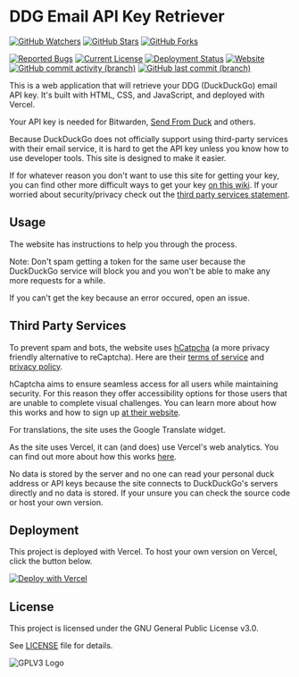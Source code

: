 # DDG Email API Key Retriever
[![GitHub Watchers](https://img.shields.io/github/watchers/Hamster45105/ddgemail-token?style=social)](https://github.com/Hamster45105/ddgemail-token/watchers)
[![GitHub Stars](https://img.shields.io/github/stars/Hamster45105/ddgemail-token?style=social)](https://github.com/Hamster45105/ddgemail-token/stargazers)
[![GitHub Forks](https://img.shields.io/github/forks/Hamster45105/ddgemail-token?style=social)](https://github.com/Hamster45105/ddgemail-token/forks)


[![Reported Bugs](https://img.shields.io/github/issues/Hamster45105/ddgemail-token/bug?label=Reported%20Bugs&style=flat&color=cc4453)](https://github.com/Hamster45105/ddgemail-token/issues?q=is%3Aopen+is%3Aissue+label%3Abug)
[![Current License](https://img.shields.io/github/license/Hamster45105/ddgemail-token?label=License&style=flat)](https://github.com/Hamster45105/ddgemail-token/blob/main/LICENSE)
[![Deployment Status](https://img.shields.io/github/deployments/Hamster45105/ddgemail-token/Production?logo=vercel&label=Deployment)](https://github.com/Hamster45105/ddgemail-token/deployments/Production)
[![Website](https://img.shields.io/website?url=https%3A%2F%2Fddgemail-token.vercel.app%2F&label=Website%20Status)](https://isitup.org/ddgemail-token.vercel.app)
[![GitHub commit activity (branch)](https://img.shields.io/github/commit-activity/t/Hamster45105/ddgemail-token?label=Commits)](https://github.com/Hamster45105/ddgemail-token/graphs/commit-activity)
[![GitHub last commit (branch)](https://img.shields.io/github/last-commit/Hamster45105/ddgemail-token/main?label=Last%20Commit%20(main))](https://github.com/Hamster45105/ddgemail-token/commits/main)

This is a web application that will retrieve your DDG (DuckDuckGo) email API key. It's built with HTML, CSS, and JavaScript, and deployed with Vercel.

Your API key is needed for Bitwarden, [Send From Duck](https://hamster45105.github.io/DuckAddressSend/) and others.

Because DuckDuckGo does not officially support using third-party services with their email service, it is hard to get the API key unless you know how to use developer tools. This site is designed to make it easier.

If for whatever reason you don't want to use this site for getting your key, you can find other more difficult ways to get your key [on this wiki](https://github.com/Hamster45105/DuckAddressSend/wiki/Get-DDG-API-Key). If your worried about security/privacy check out the [third party services statement](https://github.com/Hamster45105/ddgemail-token#third-party-services).

## Usage

The website has instructions to help you through the process.

Note: Don't spam getting a token for the same user because the DuckDuckGo service will block you and you won't be able to make any more requests for a while.

If you can't get the key because an error occured, open an issue.

## Third Party Services
To prevent spam and bots, the website uses [hCatpcha](https://www.hcaptcha.com/what-is-hcaptcha-about) (a more privacy friendly alternative to reCaptcha). Here are their [terms of service](https://hcaptcha.com/terms) and [privacy policy](https://hcaptcha.com/privacy).

hCaptcha aims to ensure seamless access for all users while maintaining security. For this reason they offer accessibility options for those users that are unable to complete visual challenges. You can learn more about how this works and how to sign up [at their website](https://www.hcaptcha.com/accessibility).

For translations, the site uses the Google Translate widget.

As the site uses Vercel, it can (and does) use Vercel's web analytics. You can find out more about how this works [here](https://vercel.com/docs/analytics).

No data is stored by the server and no one can read your personal duck address or API keys because the site connects to DuckDuckGo's servers directly and no data is stored. If your unsure you can check the source code or host your own version.

## Deployment

This project is deployed with Vercel. To host your own version on Vercel, click the button below.

[![Deploy with Vercel](https://vercel.com/button)](https://vercel.com/new/clone?repository-url=https%3A%2F%2Fgithub.com%2FHamster45105%2Fddgemail-token&env=HCAPTCHA_SECRET_KEY&envDescription=hCaptcha%20secret%20key%20required%20to%20verify%20requests&project-name=ddgemail-token&repository-name=ddgemail-token)

## License

This project is licensed under the GNU General Public License v3.0.

See [LICENSE](https://github.com/Hamster45105/ddgemail-token/blob/main/LICENSE) file for details.


![GPLV3 Logo](https://www.gnu.org/graphics/gplv3-127x51.png)